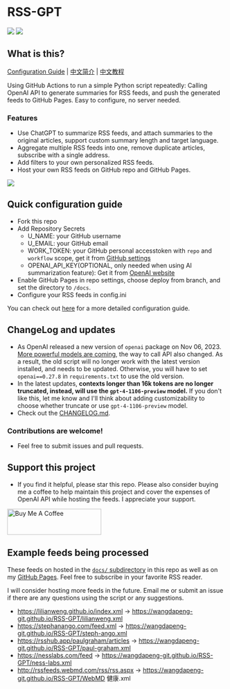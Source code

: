 # RSS-GPT

[![](https://img.shields.io/github/last-commit/yinan-c/RSS-GPT/main?label=feeds%20refreshed)](https://yinan-c.github.io/RSS-GPT/)
[![](https://img.shields.io/github/license/yinan-c/RSS-GPT)](https://github.com/yinan-c/RSS-GPT/blob/master/LICENSE)


## What is this?

[Configuration Guide](https://yinan-c.github.io/rss-gpt-manual-en.html) | [中文简介](README-zh.md) | [中文教程](https://yinan-c.github.io/rss-gpt-manual-zh.html)

Using GitHub Actions to run a simple Python script repeatedly: Calling OpenAI API to generate summaries for RSS feeds, and push the generated feeds to GitHub Pages. Easy to configure, no server needed.

### Features

- Use ChatGPT to summarize RSS feeds, and attach summaries to the original articles, support custom summary length and target language.
- Aggregate multiple RSS feeds into one, remove duplicate articles, subscribe with a single address.
- Add filters to your own personalized RSS feeds.
- Host your own RSS feeds on GitHub repo and GitHub Pages.

![](https://i.imgur.com/7darABv.jpg)

## Quick configuration guide

- Fork this repo
- Add Repository Secrets
    - U_NAME: your GitHub username
    - U_EMAIL: your GitHub email
    - WORK_TOKEN: your GitHub personal accesstoken with `repo` and `workflow` scope, get it from [GitHub settings](https://github.com/settings/tokens/new)
    - OPENAI_API_KEY(OPTIONAL, only needed when using AI summarization feature): Get it from [OpenAI website](https://platform.openai.com/account/api-keys)
- Enable GitHub Pages in repo settings, choose deploy from branch, and set the directory to `/docs`.
- Configure your RSS feeds in config.ini

You can check out [here](https://yinan-c.github.io/rss-gpt-manual-en.html) for a more detailed configuration guide.

## ChangeLog and updates

- As OpenAI released a new version of `openai` package on Nov 06, 2023.  [More powerful models are coming](https://openai.com/blog/new-models-and-developer-products-announced-at-devday), the way to call API also changed. As a result, the old script will no longer work with the latest version installed, and needs to be updated. Otherwise, you will have to set `openai==0.27.8` in `requirements.txt` to use the old version.
-  In the latest updates, **contexts longer than 16k tokens are no longer truncated, instead, will use the `gpt-4-1106-preview` model.** If you don't like this, let me know and I'll think about adding customizability to choose whether truncate or use `gpt-4-1106-preview` model.
- Check out the [CHANGELOG.md](CHANGELOG.md).

### Contributions are welcome!

- Feel free to submit issues and pull requests.

## Support this project

- If you find it helpful, please star this repo. Please also consider buying me a coffee to help maintain this project and cover the expenses of OpenAI API while hosting the feeds. I appreciate your support.

<a href="https://www.buymeacoffee.com/yinan" target="_blank"><img src="https://cdn.buymeacoffee.com/buttons/v2/default-yellow.png" alt="Buy Me A Coffee" style="height: 60px !important;width: 217px !important;" ></a>

## Example feeds being processed

These feeds on hosted in the [`docs/` subdirectory](https://github.com/yinan-c/RSS-GPT/tree/main/docs) in this repo as well as on my [GitHub Pages](https://yinan-c.github.io/RSS-GPT/). Feel free to subscribe in your favorite RSS reader.

I will consider hosting more feeds in the future. Email me or submit an issue if there are any questions using the script or any suggestions.

- https://lilianweng.github.io/index.xml -> https://wangdapeng-git.github.io/RSS-GPT/lilianweng.xml
- https://stephanango.com/feed.xml -> https://wangdapeng-git.github.io/RSS-GPT/steph-ango.xml
- https://rsshub.app/paulgraham/articles -> https://wangdapeng-git.github.io/RSS-GPT/paul-graham.xml
- https://nesslabs.com/feed -> https://wangdapeng-git.github.io/RSS-GPT/ness-labs.xml
- http://rssfeeds.webmd.com/rss/rss.aspx -> https://wangdapeng-git.github.io/RSS-GPT/WebMD 健康.xml
